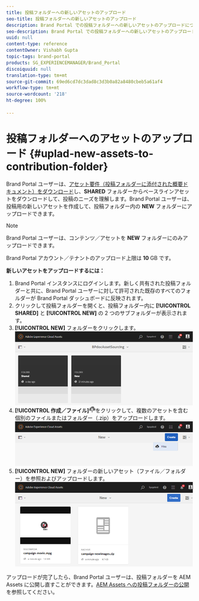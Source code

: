 ```yaml
---
title: 投稿フォルダーへの新しいアセットのアップロード
seo-title: 投稿フォルダーへの新しいアセットのアップロード
description: Brand Portal での投稿フォルダーへの新しいアセットのアップロードについて説明します。
seo-description: Brand Portal での投稿フォルダーへの新しいアセットのアップロードについて説明します。
uuid: null
content-type: reference
contentOwner: Vishabh Gupta
topic-tags: brand-portal
products: SG_EXPERIENCEMANAGER/Brand_Portal
discoiquuid: null
translation-type: tm+mt
source-git-commit: 69ed6cd7dc3dad8c3d3b0a82a8480cbeb5a61af4
workflow-type: tm+mt
source-wordcount: '218'
ht-degree: 100%

---
```



# 投稿フォルダーへのアセットのアップロード {#uplad-new-assets-to-contribution-folder}

Brand Portal ユーザーは、[アセット要件（投稿フォルダーに添付された概要ドキュメント）をダウンロード](brand-portal-download-asset-requirements.md)し、**SHARED** フォルダーからベースラインアセットをダウンロードして、投稿のニーズを理解します。Brand Portal ユーザーは、投稿用の新しいアセットを作成して、投稿フォルダー内の **NEW** フォルダーにアップロードできます。

>[!NOTE]
>
>Brand Portal ユーザーは、コンテンツ／アセットを **NEW** フォルダーにのみアップロードできます。
>
>Brand Portal アカウント／テナントのアップロード上限は **10** GB です。


**新しいアセットをアップロードするには：**

1. Brand Portal インスタンスにログインします。新しく共有された投稿フォルダーと共に、Brand Portal ユーザーに対して許可された既存のすべてのフォルダーが Brand Portal ダッシュボードに反映されます。
1. クリックして投稿フォルダーを開くと、投稿フォルダー内に **[!UICONTROL SHARED]** と **[!UICONTROL NEW]** の 2 つのサブフォルダーが表示されます。
1. **[!UICONTROL NEW]** フォルダーをクリックします。
   ![](assets/upload-new-assets1.png)
1. **[!UICONTROL 作成／ファイル]**![](assets/upload.png)をクリックして、複数のアセットを含む個別のファイルまたはフォルダー（.zip）をアップロードします。
   ![](assets/upload-new-assets2.png)
1. **[!UICONTROL NEW]** フォルダーの新しいアセット（ファイル／フォルダー）を参照およびアップロードします。
   ![](assets/upload-new-assets3.png)

アップロードが完了したら、Brand Portal ユーザーは、投稿フォルダーを AEM Assets に公開し直すことができます。[AEM Assets への投稿フォルダーの公開](brand-portal-publish-contribution-folder-to-aem-assets.md)を参照してください。